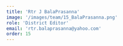 ```yaml
---
title: 'Rtr J BalaPrasanna'
image: '/images/team/15_BalaPrasanna.png'
role: 'District Editor'
email: 'rtr.balaprasanna@yahoo.com'
order: 15
---
```


